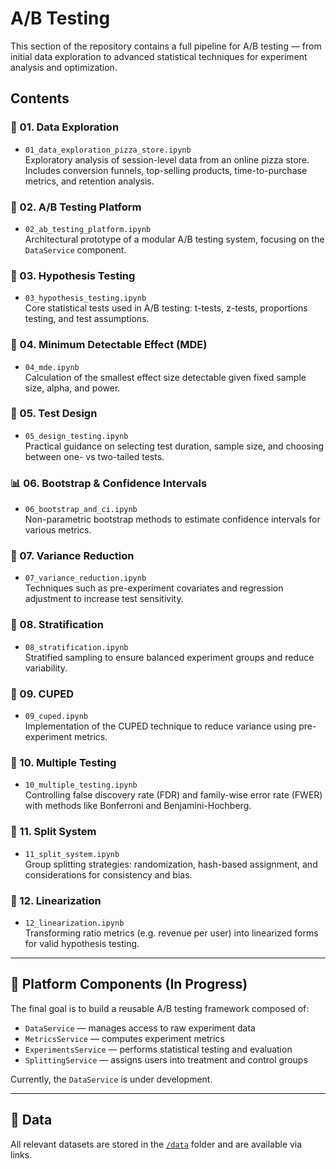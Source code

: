 # A/B Testing

This section of the repository contains a full pipeline for A/B testing — from initial data exploration to advanced statistical techniques for experiment analysis and optimization.

## Contents

### 🧹 01. Data Exploration

-   `01_data_exploration_pizza_store.ipynb`  
    Exploratory analysis of session-level data from an online pizza store. Includes conversion funnels, top-selling products, time-to-purchase metrics, and retention analysis.

### 🧱 02. A/B Testing Platform

-   `02_ab_testing_platform.ipynb`  
    Architectural prototype of a modular A/B testing system, focusing on the `DataService` component.

### 🧪 03. Hypothesis Testing

-   `03_hypothesis_testing.ipynb`  
    Core statistical tests used in A/B testing: t-tests, z-tests, proportions testing, and test assumptions.

### 📏 04. Minimum Detectable Effect (MDE)

-   `04_mde.ipynb`  
    Calculation of the smallest effect size detectable given fixed sample size, alpha, and power.

### 🧰 05. Test Design

-   `05_design_testing.ipynb`  
    Practical guidance on selecting test duration, sample size, and choosing between one- vs two-tailed tests.

### 📊 06. Bootstrap & Confidence Intervals

-   `06_bootstrap_and_ci.ipynb`  
    Non-parametric bootstrap methods to estimate confidence intervals for various metrics.

### 🎯 07. Variance Reduction

-   `07_variance_reduction.ipynb`  
    Techniques such as pre-experiment covariates and regression adjustment to increase test sensitivity.

### 🧬 08. Stratification

-   `08_stratification.ipynb`  
    Stratified sampling to ensure balanced experiment groups and reduce variability.

### 🔧 09. CUPED

-   `09_cuped.ipynb`  
    Implementation of the CUPED technique to reduce variance using pre-experiment metrics.

### 🧪 10. Multiple Testing

-   `10_multiple_testing.ipynb`  
    Controlling false discovery rate (FDR) and family-wise error rate (FWER) with methods like Bonferroni and Benjamini-Hochberg.

### 🔀 11. Split System

-   `11_split_system.ipynb`  
    Group splitting strategies: randomization, hash-based assignment, and considerations for consistency and bias.

### 📐 12. Linearization

-   `12_linearization.ipynb`  
    Transforming ratio metrics (e.g. revenue per user) into linearized forms for valid hypothesis testing.

---

## 🔧 Platform Components (In Progress)

The final goal is to build a reusable A/B testing framework composed of:

-   `DataService` — manages access to raw experiment data
-   `MetricsService` — computes experiment metrics
-   `ExperimentsService` — performs statistical testing and evaluation
-   `SplittingService` — assigns users into treatment and control groups

Currently, the `DataService` is under development.

---

## 📁 Data

All relevant datasets are stored in the [`/data`](../data/) folder and are available via links.
